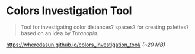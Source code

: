 # Colors Investigation Tool


> Tool for investigating color distances? spaces? for creating palettes? based on an idea by _Tritanopia_.

https://wheredasun.github.io/colors_investigation_tool/ *(~20 MB)*

